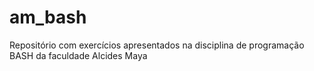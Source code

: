# am_bash

Repositório com exercícios apresentados na disciplina de programação BASH da faculdade Alcides Maya
